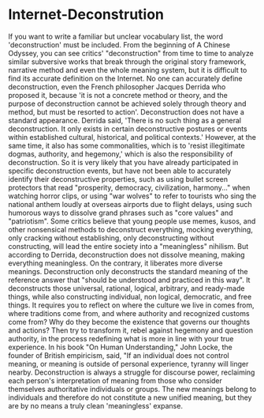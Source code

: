 # Internet-Deconstrution
If you want to write a familiar but unclear vocabulary list, the word 'deconstruction' must be included.
From the beginning of A Chinese Odyssey, you can see critics' "deconstruction" from time to time to analyze similar subversive works that break through the original story framework, narrative method and even the whole meaning system, but it is difficult to find its accurate definition on the Internet.
No one can accurately define deconstruction, even the French philosopher Jacques Derrida who proposed it, because 'it is not a concrete method or theory, and the purpose of deconstruction cannot be achieved solely through theory and method, but must be resorted to action'.
Deconstruction does not have a standard appearance. Derrida said, 'There is no such thing as a general deconstruction. It only exists in certain deconstructive postures or events within established cultural, historical, and political contexts.' However, at the same time, it also has some commonalities, which is to 'resist illegitimate dogmas, authority, and hegemony,' which is also the responsibility of deconstruction.
So it is very likely that you have already participated in specific deconstruction events, but have not been able to accurately identify their deconstructive properties, such as using bullet screen protectors that read "prosperity, democracy, civilization, harmony..." when watching horror clips, or using "war wolves" to refer to tourists who sing the national anthem loudly at overseas airports due to flight delays, using such humorous ways to dissolve grand phrases such as "core values" and "patriotism".
Some critics believe that young people use memes, kusos, and other nonsensical methods to deconstruct everything, mocking everything, only cracking without establishing, only deconstructing without constructing, will lead the entire society into a "meaningless" nihilism. But according to Derrida, deconstruction does not dissolve meaning, making everything meaningless. On the contrary, it liberates more diverse meanings.
Deconstruction only deconstructs the standard meaning of the reference answer that "should be understood and practiced in this way". It deconstructs those universal, rational, logical, arbitrary, and ready-made things, while also constructing individual, non logical, democratic, and free things.
It requires you to reflect on where the culture we live in comes from, where traditions come from, and where authority and recognized customs come from? Why do they become the existence that governs our thoughts and actions? Then try to transform it, rebel against hegemony and question authority, in the process redefining what is more in line with your true experience. In his book "On Human Understanding," John Locke, the founder of British empiricism, said, "If an individual does not control meaning, or meaning is outside of personal experience, tyranny will linger nearby.
Deconstruction is always a struggle for discourse power, reclaiming each person's interpretation of meaning from those who consider themselves authoritative individuals or groups. The new meanings belong to individuals and therefore do not constitute a new unified meaning, but they are by no means a truly clean 'meaningless' expanse.

